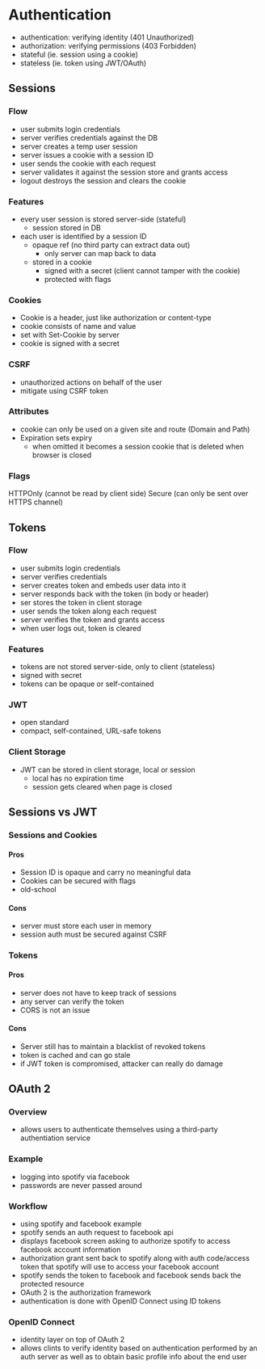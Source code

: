 # Authentication
- authentication: verifying identity (401 Unauthorized)
- authorization: verifying permissions (403 Forbidden)
- stateful (ie. session using a cookie)
- stateless (ie. token using JWT/OAuth)

## Sessions
### Flow
- user submits login credentials
- server verifies credentials against the DB
- server creates a temp user session
- server issues a cookie with a session ID
- user sends the cookie with each request
- server validates it against the session store and grants access
- logout destroys the session and clears the cookie

### Features
- every user session is stored server-side (stateful)
  - session stored in DB
- each user is identified by a session ID
  - opaque ref (no third party can extract data out)
    - only server can map back to data
  - stored in a cookie
    - signed with a secret (client cannot tamper with the cookie)
    - protected with flags
    
### Cookies
- Cookie is a header, just like authorization or content-type
- cookie consists of name and value
- set with Set-Cookie by server
- cookie is signed with a secret

### CSRF
- unauthorized actions on behalf of the user
- mitigate using CSRF token

### Attributes
- cookie can only be used on a given site and route (Domain and Path)
- Expiration sets expiry
  - when omitted it becomes a session cookie that is deleted when browser is closed

### Flags
HTTPOnly (cannot be read by client side)
Secure (can only be sent over HTTPS channel)

## Tokens
### Flow
- user submits login credentials
- server verifies credentials
- server creates token and embeds user data into it
- server responds back with the token (in body or header)
- ser stores the token in client storage
- user sends the token along each request
- server verifies the token and grants access
- when user logs out, token is cleared

### Features
- tokens are not stored server-side, only to client (stateless)
- signed with secret
- tokens can be opaque or self-contained

### JWT
- open standard
- compact, self-contained, URL-safe tokens

### Client Storage
- JWT can be stored in client storage, local or session
  - local has no expiration time
  - session gets cleared when page is closed

## Sessions vs JWT
### Sessions and Cookies
#### Pros
- Session ID is opaque and carry no meaningful data
- Cookies can be secured with flags
- old-school
#### Cons
- server must store each user in memory
- session auth must be secured against CSRF

### Tokens
#### Pros
- server does not have to keep track of sessions
- any server can verify the token
- CORS is not an issue
#### Cons
- Server still has to maintain a blacklist of revoked tokens
- token is cached and can go stale
- if JWT token is compromised, attacker can really do damage

## OAuth 2
### Overview
- allows users to authenticate themselves using a third-party authentiation service

### Example
- logging into spotify via facebook
- passwords are never passed around

### Workflow
- using spotify and facebook example
- spotify sends an auth request to facebook api
- displays facebook screen asking to authorize spotify to access facebook account information
- authorization grant sent back to spotify along with auth code/access token that spotify will use to access your facebook account
- spotify sends the token to facebook and facebook sends back the protected resource 
- OAuth 2 is the authorization framework
- authentication is done with OpenID Connect using ID tokens

### OpenID Connect
- identity layer on top of OAuth 2 
- allows clints to verify identity based on authentication performed by an auth server as well as to obtain basic profile info about the end user


   

